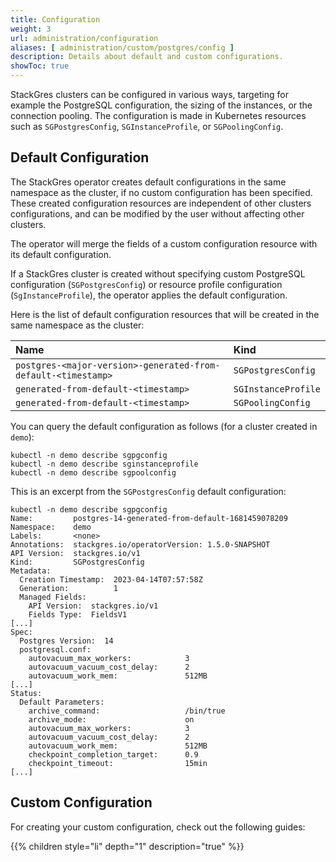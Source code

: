 ```yaml
---
title: Configuration
weight: 3
url: administration/configuration
aliases: [ administration/custom/postgres/config ]
description: Details about default and custom configurations.
showToc: true
---
```


StackGres clusters can be configured in various ways, targeting for example the PostgreSQL configuration, the sizing of the instances, or the connection pooling.
The configuration is made in Kubernetes resources such as `SGPostgresConfig`, `SGInstanceProfile`, or `SGPoolingConfig`.

## Default Configuration

The StackGres operator creates default configurations in the same namespace as the cluster, if no custom configuration has been specified.
These created configuration resources are independent of other clusters configurations, and can be modified by the user without affecting other clusters.

The operator will merge the fields of a custom configuration resource with its default configuration.

If a StackGres cluster is created without specifying custom PostgreSQL configuration (`SGPostgresConfig`) or resource profile configuration (`SgInstanceProfile`), the operator applies the default configuration.


Here is the list of default configuration resources that will be created in the same namespace as the cluster:

| Name                                                          | Kind                |
|:--------------------------------------------------------------|:--------------------|
| `postgres-<major-version>-generated-from-default-<timestamp>` | `SGPostgresConfig`  |
| `generated-from-default-<timestamp>`                          | `SGInstanceProfile` |
| `generated-from-default-<timestamp>`                          | `SGPoolingConfig`   |

You can query the default configuration as follows (for a cluster created in `demo`):

```
kubectl -n demo describe sgpgconfig
kubectl -n demo describe sginstanceprofile
kubectl -n demo describe sgpoolconfig
```

This is an excerpt from the `SGPostgresConfig` default configuration:

```
kubectl -n demo describe sgpgconfig
Name:         postgres-14-generated-from-default-1681459078209
Namespace:    demo
Labels:       <none>
Annotations:  stackgres.io/operatorVersion: 1.5.0-SNAPSHOT
API Version:  stackgres.io/v1
Kind:         SGPostgresConfig
Metadata:
  Creation Timestamp:  2023-04-14T07:57:58Z
  Generation:          1
  Managed Fields:
    API Version:  stackgres.io/v1
    Fields Type:  FieldsV1
[...]
Spec:
  Postgres Version:  14
  postgresql.conf:
    autovacuum_max_workers:            3
    autovacuum_vacuum_cost_delay:      2
    autovacuum_work_mem:               512MB
[...]
Status:
  Default Parameters:
    archive_command:                   /bin/true
    archive_mode:                      on
    autovacuum_max_workers:            3
    autovacuum_vacuum_cost_delay:      2
    autovacuum_work_mem:               512MB
    checkpoint_completion_target:      0.9
    checkpoint_timeout:                15min
[...]
```

## Custom Configuration

For creating your custom configuration, check out the following guides:

{{% children style="li" depth="1" description="true" %}}